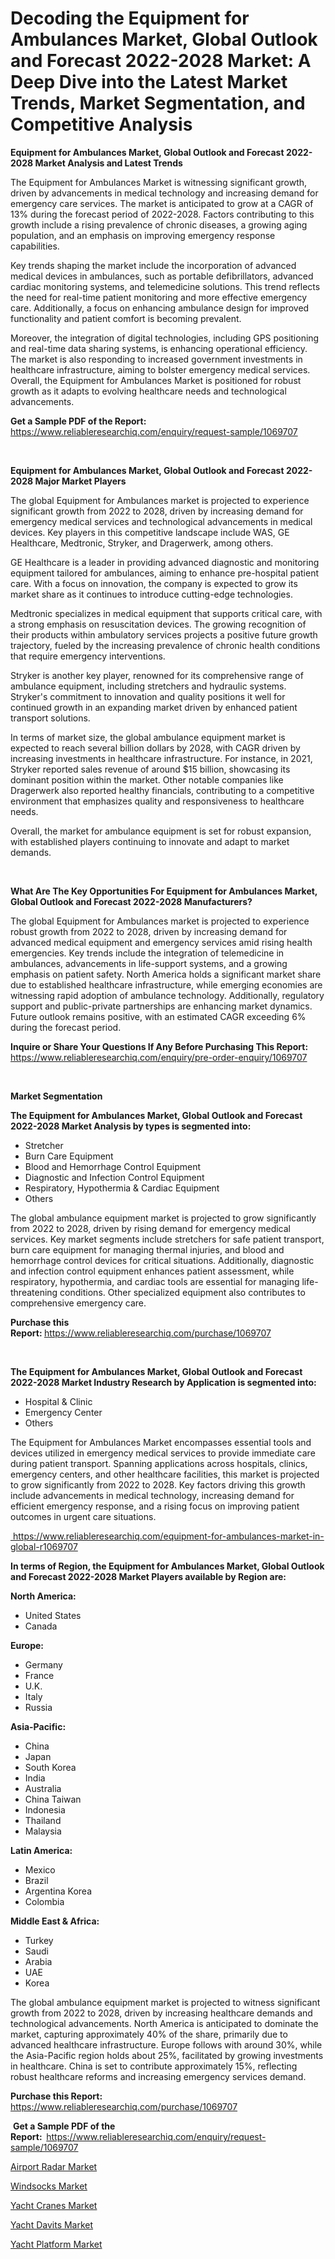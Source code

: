 <p><h1>Decoding the Equipment for Ambulances Market, Global Outlook and Forecast 2022-2028 Market: A Deep Dive into the Latest Market Trends, Market Segmentation, and Competitive Analysis</h1></p><p><strong>Equipment for Ambulances Market, Global Outlook and Forecast 2022-2028 Market Analysis and Latest Trends</strong></p>
<p><p>The Equipment for Ambulances Market is witnessing significant growth, driven by advancements in medical technology and increasing demand for emergency care services. The market is anticipated to grow at a CAGR of 13% during the forecast period of 2022-2028. Factors contributing to this growth include a rising prevalence of chronic diseases, a growing aging population, and an emphasis on improving emergency response capabilities.</p><p>Key trends shaping the market include the incorporation of advanced medical devices in ambulances, such as portable defibrillators, advanced cardiac monitoring systems, and telemedicine solutions. This trend reflects the need for real-time patient monitoring and more effective emergency care. Additionally, a focus on enhancing ambulance design for improved functionality and patient comfort is becoming prevalent.</p><p>Moreover, the integration of digital technologies, including GPS positioning and real-time data sharing systems, is enhancing operational efficiency. The market is also responding to increased government investments in healthcare infrastructure, aiming to bolster emergency medical services. Overall, the Equipment for Ambulances Market is positioned for robust growth as it adapts to evolving healthcare needs and technological advancements.</p></p>
<p><strong>Get a Sample PDF of the Report:&nbsp;</strong> <a href="https://www.reliableresearchiq.com/enquiry/request-sample/1069707">https://www.reliableresearchiq.com/enquiry/request-sample/1069707</a></p>
<p>&nbsp;</p>
<p><strong>Equipment for Ambulances Market, Global Outlook and Forecast 2022-2028 Major Market Players</strong></p>
<p><p>The global Equipment for Ambulances market is projected to experience significant growth from 2022 to 2028, driven by increasing demand for emergency medical services and technological advancements in medical devices. Key players in this competitive landscape include WAS, GE Healthcare, Medtronic, Stryker, and Dragerwerk, among others.</p><p>GE Healthcare is a leader in providing advanced diagnostic and monitoring equipment tailored for ambulances, aiming to enhance pre-hospital patient care. With a focus on innovation, the company is expected to grow its market share as it continues to introduce cutting-edge technologies.</p><p>Medtronic specializes in medical equipment that supports critical care, with a strong emphasis on resuscitation devices. The growing recognition of their products within ambulatory services projects a positive future growth trajectory, fueled by the increasing prevalence of chronic health conditions that require emergency interventions.</p><p>Stryker is another key player, renowned for its comprehensive range of ambulance equipment, including stretchers and hydraulic systems. Stryker's commitment to innovation and quality positions it well for continued growth in an expanding market driven by enhanced patient transport solutions.</p><p>In terms of market size, the global ambulance equipment market is expected to reach several billion dollars by 2028, with CAGR driven by increasing investments in healthcare infrastructure. For instance, in 2021, Stryker reported sales revenue of around $15 billion, showcasing its dominant position within the market. Other notable companies like Dragerwerk also reported healthy financials, contributing to a competitive environment that emphasizes quality and responsiveness to healthcare needs.</p><p>Overall, the market for ambulance equipment is set for robust expansion, with established players continuing to innovate and adapt to market demands.</p></p>
<p>&nbsp;</p>
<p><strong>What Are The Key Opportunities For Equipment for Ambulances Market, Global Outlook and Forecast 2022-2028 Manufacturers?</strong></p>
<p><p>The global Equipment for Ambulances market is projected to experience robust growth from 2022 to 2028, driven by increasing demand for advanced medical equipment and emergency services amid rising health emergencies. Key trends include the integration of telemedicine in ambulances, advancements in life-support systems, and a growing emphasis on patient safety. North America holds a significant market share due to established healthcare infrastructure, while emerging economies are witnessing rapid adoption of ambulance technology. Additionally, regulatory support and public-private partnerships are enhancing market dynamics. Future outlook remains positive, with an estimated CAGR exceeding 6% during the forecast period.</p></p>
<p><strong>Inquire or Share Your Questions If Any Before Purchasing This Report:</strong> <a href="https://www.reliableresearchiq.com/enquiry/pre-order-enquiry/1069707">https://www.reliableresearchiq.com/enquiry/pre-order-enquiry/1069707</a></p>
<p>&nbsp;</p>
<p><strong>Market Segmentation</strong></p>
<p><strong>The Equipment for Ambulances Market, Global Outlook and Forecast 2022-2028 Market Analysis by types is segmented into:</strong></p>
<p><ul><li>Stretcher</li><li>Burn Care Equipment</li><li>Blood and Hemorrhage Control Equipment</li><li>Diagnostic and Infection Control Equipment</li><li>Respiratory, Hypothermia & Cardiac Equipment</li><li>Others</li></ul></p>
<p><p>The global ambulance equipment market is projected to grow significantly from 2022 to 2028, driven by rising demand for emergency medical services. Key market segments include stretchers for safe patient transport, burn care equipment for managing thermal injuries, and blood and hemorrhage control devices for critical situations. Additionally, diagnostic and infection control equipment enhances patient assessment, while respiratory, hypothermia, and cardiac tools are essential for managing life-threatening conditions. Other specialized equipment also contributes to comprehensive emergency care.</p></p>
<p><strong>Purchase this Report:&nbsp;</strong><a href="https://www.reliableresearchiq.com/purchase/1069707">https://www.reliableresearchiq.com/purchase/1069707</a></p>
<p>&nbsp;</p>
<p><strong>The Equipment for Ambulances Market, Global Outlook and Forecast 2022-2028 Market Industry Research by Application is segmented into:</strong></p>
<p><ul><li>Hospital & Clinic</li><li>Emergency Center</li><li>Others</li></ul></p>
<p><p>The Equipment for Ambulances Market encompasses essential tools and devices utilized in emergency medical services to provide immediate care during patient transport. Spanning applications across hospitals, clinics, emergency centers, and other healthcare facilities, this market is projected to grow significantly from 2022 to 2028. Key factors driving this growth include advancements in medical technology, increasing demand for efficient emergency response, and a rising focus on improving patient outcomes in urgent care situations.</p></p>
<p><a href="https://www.reliableresearchiq.com/equipment-for-ambulances-market-in-global-r1069707">&nbsp;https://www.reliableresearchiq.com/equipment-for-ambulances-market-in-global-r1069707</a></p>
<p><strong>In terms of Region, the Equipment for Ambulances Market, Global Outlook and Forecast 2022-2028 Market Players available by Region are:</strong></p>
<p>
    <p> <strong> North America: </strong>
        <ul>
            <li>United States</li>
            <li>Canada</li>
        </ul>
        </p> 
    <p> <strong> Europe: </strong>
        <ul>
            <li>Germany</li>
            <li>France</li>
            <li>U.K.</li>
            <li>Italy</li>
            <li>Russia</li>
        </ul>
        </p> 
    <p> <strong> Asia-Pacific: </strong>
        <ul>
            <li>China</li>
            <li>Japan</li>
            <li>South Korea</li>
            <li>India</li>
            <li>Australia</li>
            <li>China Taiwan</li>
            <li>Indonesia</li>
            <li>Thailand</li>
            <li>Malaysia</li>
        </ul>
        </p> 
    <p> <strong> Latin America: </strong>
        <ul>
            <li>Mexico</li>
            <li>Brazil</li>
            <li>Argentina Korea</li>
            <li>Colombia</li>
        </ul>
        </p> 
    <p> <strong> Middle East & Africa: </strong>
        <ul>
            <li>Turkey</li>
            <li>Saudi</li>
            <li>Arabia</li>
            <li>UAE</li>
            <li>Korea</li>
        </ul>
    </p>
    </p>
<p><p>The global ambulance equipment market is projected to witness significant growth from 2022 to 2028, driven by increasing healthcare demands and technological advancements. North America is anticipated to dominate the market, capturing approximately 40% of the share, primarily due to advanced healthcare infrastructure. Europe follows with around 30%, while the Asia-Pacific region holds about 25%, facilitated by growing investments in healthcare. China is set to contribute approximately 15%, reflecting robust healthcare reforms and increasing emergency services demand.</p></p>
<p><strong>Purchase this Report: </strong><a href="https://www.reliableresearchiq.com/purchase/1069707">https://www.reliableresearchiq.com/purchase/1069707</a></p>
<p>&nbsp;<strong>Get a Sample PDF of the Report:&nbsp;&nbsp;</strong><a href="https://www.reliableresearchiq.com/enquiry/request-sample/1069707">https://www.reliableresearchiq.com/enquiry/request-sample/1069707</a></p>
<p><strong></strong></p>
<p><p><a href="https://www.linkedin.com/pulse/exploring-airport-radar-market-dynamics-revenue-analysis-growth-o2abc?trackingId=HvS0SIPIQU2r4RfgcSKekg%3D%3D">Airport Radar Market</a></p><p><a href="https://www.linkedin.com/pulse/windsocks-market-emerging-trends-future-prospects-period-0crmc?trackingId=K80KJ1WnQ7KHzLPFxp%2FbBQ%3D%3D">Windsocks Market</a></p><p><a href="https://www.linkedin.com/pulse/yacht-cranes-market-segmentation-geographical-regions-qsqhe?trackingId=BgPg8hOdREKmbFw2UkJsMQ%3D%3D">Yacht Cranes Market</a></p><p><a href="https://www.linkedin.com/pulse/global-yacht-davits-industry-types-applications-market-players-qjbyc?trackingId=alI5LQA8RCC%2F9ICaO6n2HQ%3D%3D">Yacht Davits Market</a></p><p><a href="https://www.linkedin.com/pulse/yacht-platform-market-analysis-report-global-insights-region-um0xe?trackingId=t4uFVzVESQeP7IUw2ZZJBA%3D%3D">Yacht Platform Market</a></p></p>